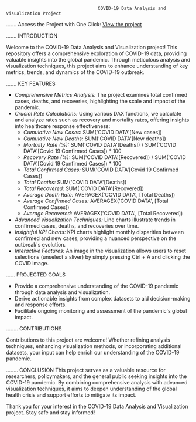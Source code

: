                                        COVID-19 Data Analysis and Visualization Project


....... Access the Project with One Click:
[View the project](https://app.powerbi.com/view?r=eyJrIjoiYWE4OGM3ZDItMGQxZi00Njk2LTlmZjgtOThkZTZlMjc0YjM3IiwidCI6ImRmODY3OWNkLWE4MGUtNDVkOC05OWFjLWM4M2VkN2ZmOTVhMCJ9)

....... INTRODUCTION

Welcome to the COVID-19 Data Analysis and Visualization project! This repository offers a comprehensive exploration of COVID-19 data, providing valuable insights into the global pandemic. Through meticulous analysis and visualization techniques, this project aims to enhance understanding of key metrics, trends, and dynamics of the COVID-19 outbreak.

....... KEY FEATURES

- *Comprehensive Metrics Analysis:* The project examines total confirmed cases, deaths, and recoveries, highlighting the scale and impact of the pandemic.
- *Crucial Rate Calculations:* Using various DAX functions, we calculate and analyze rates such as recovery and mortality rates, offering insights into healthcare response effectiveness:
  - *Cumulative New Cases:* SUM('COVID DATA'[New cases])
  - *Cumulative New Deaths:* SUM('COVID DATA'[New deaths])
  - *Mortality Rate (%):* SUM('COVID DATA'[Deaths]) / SUM('COVID DATA'[Covid 19 Confirmed Cases]) * 100
  - *Recovery Rate (%):* SUM('COVID DATA'[Recovered]) / SUM('COVID DATA'[Covid 19 Confirmed Cases]) * 100
  - *Total Confirmed Cases:* SUM('COVID DATA'[Covid 19 Confirmed Cases])
  - *Total Deaths:* SUM('COVID DATA'[Deaths])
  - *Total Recovered:* SUM('COVID DATA'[Recovered])
  - *Average Death Rate:* AVERAGEX('COVID DATA', [Total Deaths])
  - *Average Confirmed Cases:* AVERAGEX('COVID DATA', [Total Confirmed Cases])
  - *Average Recovered:* AVERAGEX('COVID DATA', [Total Recovered])
- *Advanced Visualization Techniques:* Line charts illustrate trends in confirmed cases, deaths, and recoveries over time.
- *Insightful KPI Charts:* KPI charts highlight monthly disparities between confirmed and new cases, providing a nuanced perspective on the outbreak's evolution.
- *Interactive Features:* An image in the visualization allows users to reset selections (unselect a sliver) by simply pressing Ctrl + A and clicking the COVID image.

...... PROJECTED GOALS

- Provide a comprehensive understanding of the COVID-19 pandemic through data analysis and visualization.
- Derive actionable insights from complex datasets to aid decision-making and response efforts.
- Facilitate ongoing monitoring and assessment of the pandemic's global impact.

........ CONTRIBUTIONS

Contributions to this project are welcome! Whether refining analysis techniques, enhancing visualization methods, or incorporating additional datasets, your input can help enrich our understanding of the COVID-19 pandemic.

........ CONCLUSION
This project serves as a valuable resource for researchers, policymakers, and the general public seeking insights into the COVID-19 pandemic. By combining comprehensive analysis with advanced visualization techniques, it aims to deepen understanding of the global health crisis and support efforts to mitigate its impact.

Thank you for your interest in the COVID-19 Data Analysis and Visualization project. Stay safe and stay informed!
